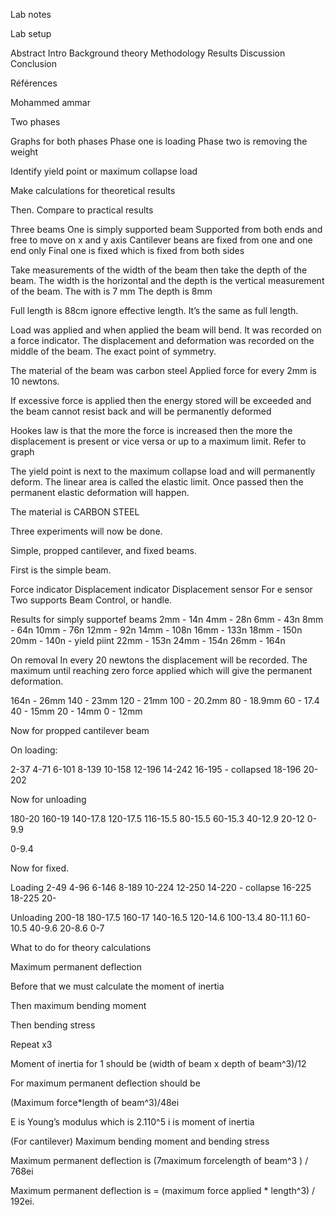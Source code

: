 Lab notes

Lab setup

Abstract
Intro
Background theory
Methodology
Results
Discussion
Conclusion

Références

Mohammed ammar

Two phases

Graphs for both phases
Phase one is loading
Phase two is removing the weight

Identify yield point or maximum collapse load

Make calculations for theoretical results

Then. Compare to practical results

Three beams
One is simply supported beam
Supported from both ends and free to move on x and y axis
Cantilever beans are fixed from one and one end only
Final one is fixed which is fixed from both sides

Take measurements of the width of the beam then take the depth of the beam. The width is the horizontal and the depth is the vertical measurement of the beam. The with is 7 mm
The depth is 8mm

Full length is 88cm ignore effective length. It’s the same as full length.

Load was applied and when applied the beam will bend. It was recorded on a force indicator. The displacement and deformation was recorded on the middle of the beam. The exact point of symmetry.

The material of the beam was carbon steel
Applied force for every 2mm is 10 newtons.

If excessive force is applied then the energy stored will be exceeded and the beam cannot resist back and will be permanently deformed

Hookes law is that the more the force is increased then the more the displacement is present or vice versa or up to a maximum limit. Refer to graph

The yield point is next to the maximum collapse load and will permanently deform. The linear area is called the elastic limit. Once passed then the permanent elastic deformation will happen.

The material is CARBON STEEL

Three experiments will now be done.

Simple, propped cantilever, and fixed beams.

First is the simple beam.

Force indicator
Displacement indicator
Displacement sensor
For e sensor
Two supports
Beam
Control, or handle.

Results for simply supportef beams
2mm - 14n
4mm - 28n
6mm - 43n
8mm - 64n
10mm - 76n
12mm - 92n
14mm - 108n
16mm - 133n
18mm - 150n
20mm - 140n - yield piint
22mm - 153n
24mm - 154n
26mm - 164n

On removal
In every 20 newtons the displacement will be recorded. The maximum until reaching zero force applied which will give the permanent deformation.

164n - 26mm
140 - 23mm
120 - 21mm
100 - 20.2mm
80 - 18.9mm
60 - 17.4
40 - 15mm
20 - 14mm
0 - 12mm

Now for propped cantilever beam

On loading:

2-37
4-71
6-101
8-139
10-158
12-196
14-242
16-195 - collapsed
18-196
20-202

Now for unloading

180-20
160-19
140-17.8
120-17.5
116-15.5
80-15.5
60-15.3
40-12.9
20-12
0-9.9

0-9.4

Now for fixed.

Loading
2-49
4-96
6-146
8-189
10-224
12-250
14-220 - collapse
16-225
18-225
20-

Unloading
200-18
180-17.5
160-17
140-16.5
120-14.6
100-13.4
80-11.1
60-10.5
40-9.6
20-8.6
0-7

What to do for theory calculations

Maximum permanent deflection

Before that we must calculate the moment of inertia

Then maximum bending moment

Then bending stress

Repeat x3

Moment of inertia for 1 should be (width of beam x depth of beam^3)/12

For maximum permanent deflection should be

(Maximum force*length of beam^3)/48ei

E is Young’s modulus which is 2.110^5
i is moment of inertia

(For cantilever)
Maximum bending moment and bending stress

Maximum permanent deflection is (7maximum forcelength of beam^3 ) / 768ei

Maximum permanent deflection is = (maximum force applied * length^3) / 192ei.
